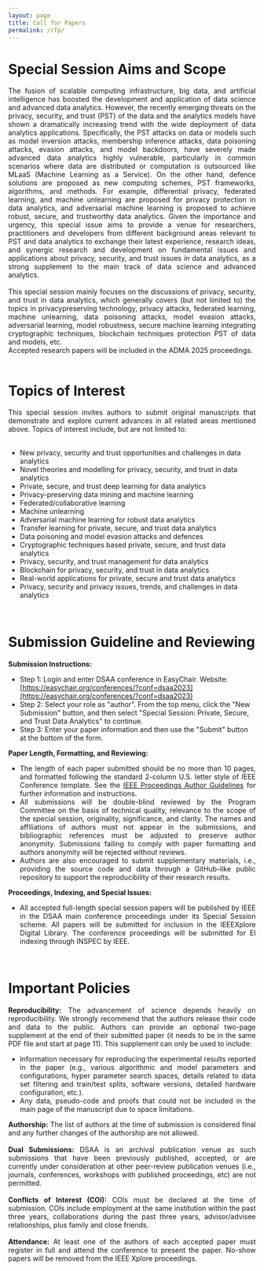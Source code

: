 ```yaml
---
layout: page
title: Call for Papers
permalink: /cfp/
---
```


# **Special Session Aims and Scope**

<div style="text-align: justify"> The fusion of scalable computing infrastructure, big data, and artificial intelligence has boosted the development and application of data science and advanced data analytics. However, the recently emerging threats on the privacy, security, and trust (PST) of the data and the analytics models have shown a dramatically increasing trend with the wide deployment of data analytics applications. Specifically, the PST attacks on data or models such as model inversion attacks, membership inference attacks, data poisoning attacks, evasion attacks, and model backdoors, have severely made advanced data analytics highly vulnerable, particularly in common scenarios where data are distributed or computation is outsourced like MLaaS (Machine Learning as a Service). On the other hand, defence solutions are proposed as new computing schemes, PST frameworks, algorithms, and methods. For example, differential privacy, federated learning, and machine unlearning are proposed for privacy protection in data analytics, and adversarial machine learning is proposed to achieve robust, secure, and trustworthy data analytics. Given the importance and urgency, this special issue aims to provide a venue for researchers, practitioners and developers from different background areas relevant to PST and data analytics to exchange their latest experience, research ideas, and synergic research and development on fundamental issues and applications about privacy, security, and trust issues in data analytics, as a strong supplement to the main track of data science and advanced analytics. </div> 

<br/>

<div style="text-align: justify"> This special session mainly focuses on the discussions of privacy, security, and trust in data analytics, which generally covers (but not limited to) the topics in privacypreserving technology, privacy attacks, federated learning, machine unlearning, data poisoning attacks, model evasion attacks, adversarial learning, model robustness, secure machine learning integrating cryptographic techniques, blockchain techniques protection PST of data and models, etc.</div>

<div style="text-align: justify"> Accepted research papers will be included in the ADMA 2025 proceedings.</div>
<br/>

# **Topics of Interest**

<div style="text-align: justify"> This special session invites authors to submit original manuscripts that demonstrate and explore current advances in all related areas mentioned above. Topics of interest include, but are not limited to: </div>

<br/>

- New privacy, security and trust opportunities and challenges in data analytics
- Novel theories and modelling for privacy, security, and trust in data analytics
- Private, secure, and trust deep learning for data analytics
- Privacy-preserving data mining and machine learning
- Federated/collaborative learning
- Machine unlearning
- Adversarial machine learning for robust data analytics
- Transfer learning for private, secure, and trust data analytics
- Data poisoning and model evasion attacks and defences
- Cryptographic techniques based private, secure, and trust data analytics
- Privacy, security, and trust management for data analytics
- Blockchain for privacy, security, and trust in data analytics
- Real-world applications for private, secure and trust data analytics
- Privacy, security and privacy issues, trends, and challenges in data analytics

<br/>

# **Submission Guideline and Reviewing**
**Submission Instructions:** 
- Step 1: Login and enter DSAA conference in EasyChair. Website: [https://easychair.org/conferences/?conf=dsaa2023](https://easychair.org/conferences/?conf=dsaa2023)
- Step 2: Select your role as "author". From the top menu, click the "New Submission" button, and then select "Special Session: Private, Secure, and Trust Data Analytics" to continue.
- Step 3: Enter your paper information and then use the "Submit" button at the bottom of the form.

**Paper Length, Formatting, and Reviewing:**
- <div style="text-align: justify"> The length of each paper submitted should be no more than 10 pages, and formatted following the standard 2-column U.S. letter style of IEEE Conference template. See the <a href="https://www.ieee.org/conferences/publishing/templates.html">IEEE Proceedings Author Guidelines</a> for further information and instructions.</div>
- <div style="text-align: justify"> All submissions will be double-blind reviewed by the Program Committee on the basis of technical quality, relevance to the scope of the special session, originality, significance, and clarity. The names and affiliations of authors must not appear in the submissions, and bibliographic references must be adjusted to preserve author anonymity. Submissions failing to comply with paper formatting and authors anonymity will be rejected without reviews.</div>
- <div style="text-align: justify"> Authors are also encouraged to submit supplementary materials, i.e., providing the source code and data through a GitHub-like public repository to support the reproducibility of their research results.</div>
<!-- **Submission portal:** [https://cmt3.research.microsoft.com/DSAA2022](https://cmt3.research.microsoft.com/DSAA2022) -->

<!-- <div style="text-align: justify"> Special session papers strictly follow the same specifications, requirements, and policies as the main conference submissions in terms of paper formatting and length and important policies. Reviewing the submissions in each special session is coordinated by the special session organizers and is fully aligned to the main conference evaluation process. See [DSAA203 Important Policies](https://conferences.sigappfr.org/dsaa2023/cfp-for-special-sessions-track/) for more details. In particular: </div>

<br/> -->
**Proceedings, Indexing, and Special Issues:**
- <div style="text-align: justify"> All accepted full-length special session papers will be published by IEEE in the DSAA main conference proceedings under its Special Session scheme. All papers will be submitted for inclusion in the IEEEXplore Digital Library. The conference proceedings will be submitted for EI indexing through INSPEC by IEEE.</div>

<!-- 
- Submissions must be original work and should not be under submission to other venues at the time of review.

- The length of each paper submitted to the special session should be no more than 10 pages, and the papers should be formatted following the standard 2-column U.S. letter style of IEEE Conference template. See the IEEE Proceedings Author Guidelines: [http://www.ieee.org/conferences_events/conferences/publishing/templates.html](http://www.ieee.org/conferences_events/conferences/publishing/templates.html), for further information and instructions.

- Authors are also encouraged to submit supplementary materials, i.e., providing the source code and data through a GitHub-like public repository to support the reproducibility of their research results.
    
- Papers will then be assigned to appropriate PCMs by the Special Session organizers for review.
    
- Special Session organizers will make recommendations of acceptance/rejection for papers in their sessions, which must be validated by General chairs, Research, and Application track chairs.

- To guarantee uniform quality control for all special sessions and to be consistent with the main conference, the final decisions of special session paper acceptance/rejection are made by the DSAA Program Chairs. -->

<br/>

# **Important Policies**

<div style="text-align: justify"> <B>Reproducibility:</B> The advancement of science depends heavily on reproducibility. We strongly recommend that the authors release their code and data to the public. Authors can provide an optional two-page supplement at the end of their submitted paper (it needs to be in the same PDF file and start at page 11). This supplement can only be used to include:</div>

- <div style="text-align: justify"> Information necessary for reproducing the experimental results reported in the paper (e.g., various algorithmic and model parameters and configurations, hyper parameter search spaces, details related to data set filtering and train/test splits, software versions, detailed hardware configuration, etc.).</div>
- <div style="text-align: justify"> Any data, pseudo-code and proofs that could not be included in the main page of the manuscript due to space limitations.</div>

<div style="text-align: justify"> <B>Authorship:</B> The list of authors at the time of submission is considered final and any further changes of the authorship are not allowed.</div>
</br>

<div style="text-align: justify"> <B>Dual Submissions:</B> DSAA is an archival publication venue as such submissions that have been previously published, accepted, or are currently under consideration at other peer-review publication venues (i.e., journals, conferences, workshops with published proceedings, etc) are not permitted.</div>
</br>

<div style="text-align: justify"> <B>Conflicts of Interest (COI):</B> COIs must be declared at the time of submission. COIs include employment at the same institution within the past three years, collaborations during the past three years, advisor/advisee relationships, plus family and close friends.</div>
</br>

<div style="text-align: justify"> <B>Attendance:</B> At least one of the authors of each accepted paper must register in full and attend the conference to present the paper. No-show papers will be removed from the IEEE Xplore proceedings.
</div>



